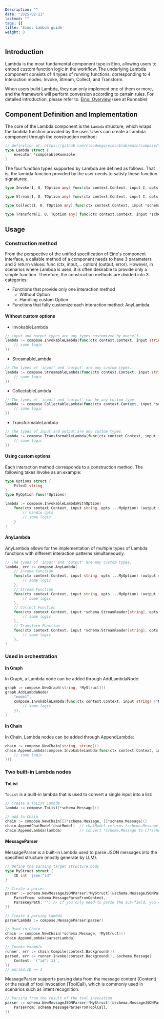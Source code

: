 ```yaml
---
Description: ""
date: "2025-02-11"
lastmod: ""
tags: []
title: 'Eino: Lambda guide'
weight: 0
---
```


## **Introduction**

Lambda is the most fundamental component type in Eino, allowing users to embed custom function logic in the workflow. The underlying Lambda component consists of 4 types of running functions, corresponding to 4 interaction modes: Invoke, Stream, Collect, and Transform.

When users build Lambda, they can only implement one of them or more, and the framework will perform conversion according to certain rules. For detailed introduction, please refer to: [Eino: Overview](/docs/eino/overview) (see at Runnable)

## **Component Definition and Implementation**

The core of the Lambda component is the `Lambda` structure, which wraps the lambda function provided by the user. Users can create a Lambda component through the construction method:

```go
// definition at: https://github.com/cloudwego/eino/blob/main/compose/types_lambda.go
type Lambda struct {
    executor *composableRunnable
}
```

The four function types supported by Lambda are defined as follows. That is, the lambda function provided by the user needs to satisfy these function signatures:

```go
type Invoke[I, O, TOption any] func(ctx context.Context, input I, opts ...TOption) (output O, err error)

type Stream[I, O, TOption any] func(ctx context.Context, input I, opts ...TOption) (output *schema.StreamReader[O], err error)

type Collect[I, O, TOption any] func(ctx context.Context, input *schema.StreamReader[I], opts ...TOption) (output O, err error)

type Transform[I, O, TOption any] func(ctx context.Context, input *schema.StreamReader[I], opts ...TOption) (output *schema.StreamReader[O], err error)
```

## **Usage**

### **Construction method**

From the perspective of the unified specification of Eino's component interface, a callable method of a component needs to have 3 parameters and 2 return values: func (ctx, input,... option) (output, error). However, in scenarios where Lambda is used, it is often desirable to provide only a simple function. Therefore, the construction methods are divided into 3 categories:

- Functions that provide only one interaction method
  - Without Option
  - Handling custom Option
- Functions that fully customize each interaction method: AnyLambda

#### Without custom options

- InvokableLambda

```go
// input and output types are any types customized by oneself.
lambda := compose.InvokableLambda(func(ctx context.Context, input string) (output string, err error) {
    // some logic
})
```

- StreamableLambda

```go
// The types of 'input' and 'output' are any custom types. 
lambda := compose.StreamableLambda(func(ctx context.Context, input string) (output *schema.StreamReader[string], err error) {
    // some logic
})
```

- CollectableLambda

```go
// The types of 'input' and 'output' can be any custom type. 
lambda := compose.CollectableLambda(func(ctx context.Context, input *schema.StreamReader[string]) (output string, err error) {
    // some logic
})
```

- TransformableLambda

```go
// The types of input and output are any custom types.
lambda := compose.TransformableLambda(func(ctx context.Context, input *schema.StreamReader[string]) (output *schema.StreamReader[string], err error) {
    // some logic
})
```

#### **Using custom options**

Each interaction method corresponds to a construction method. The following takes Invoke as an example:

```go
type Options struct {
    Filed1 string
}
type MyOption func(*Options)

lambda := compose.InvokableLambdaWithOption(
    func(ctx context.Context, input string, opts ...MyOption) (output string, err error) {
        // handle opts
        // some logic
    }
)
```

#### **AnyLambda**

AnyLambda allows for the implementation of multiple types of Lambda functions with different interaction patterns simultaneously.

```go
// The types of 'input' and 'output' are any custom types. 
lambda, err := compose.AnyLambda(
    // Invoke Function
    func(ctx context.Context, input string, opts ...MyOption) (output string, err error) {
        // some logic
    },
    // Stream Function
    func(ctx context.Context, input string, opts ...MyOption) (output *schema.StreamReader[string], err error) {
        // some logic
    },
    // Collect Function
    func(ctx context.Context, input *schema.StreamReader[string], opts ...MyOption) (output string, err error) {
        // some logic
    },
    // Transform Function
    func(ctx context.Context, input *schema.StreamReader[string], opts ...MyOption) (output *schema.StreamReader[string], err error) {
        // some logic
    },
)
```

### **Used in orchestration**

#### In Graph

In Graph, a Lambda node can be added through AddLambdaNode:

```go
graph := compose.NewGraph[string, *MyStruct]()
graph.AddLambdaNode(
    "node1",
    compose.InvokableLambda(func(ctx context.Context, input string) (*MyStruct, error) {
        // some logic
    }),
)
```

#### In Chain

In Chain, Lambda nodes can be added through AppendLambda:

```go
chain := compose.NewChain[string, string]()
chain.AppendLambda(compose.InvokableLambda(func(ctx context.Context, input string) (string, error) {
    // some logic
}))
```

### Two built-in Lambda nodes

#### ToList

`ToList` is a built-in lambda that is used to convert a single input into a list:

```go
// Create a ToList Lambda
lambda := compose.ToList[*schema.Message]()

// add to Chain
chain := compose.NewChain[[]*schema.Message, []*schema.Message]()
chain.AppendChatModel(chatModel)  // chatModel returns *schema.Message
chain.AppendLambda(lambda)        // convert *schema.Message to []*schema.Message
```

#### MessageParser

MessageParser is a built-in Lambda used to parse JSON messages into the specified structure (mostly generate by LLM).

```go
// Define the parsing target structure body 
type MyStruct struct {
    ID int `json:"id"`
}

// Create a parser
parser := schema.NewMessageJSONParser[*MyStruct](&schema.MessageJSONParseConfig{
    ParseFrom: schema.MessageParseFromContent,
    ParseKeyPath: "", // If you only need to parse the sub-field, you can use "key.sub.grandsub"
})

// Create a parsing Lambda
parserLambda := compose.MessageParser(parser)

// Used in Chain 
chain := compose.NewChain[*schema.Message, *MyStruct]()
chain.AppendLambda(parserLambda)

// Invoke example
runner, err := chain.Compile(context.Background())
parsed, err := runner.Invoke(context.Background(), &schema.Message{
    Content: `{"id": 1}`,
})
// parsed.ID == 1
```

MessageParser supports parsing data from the message content (Content) or the result of tool invocation (ToolCall), which is commonly used in scenarios such as intent recognition:

```go
// Parsing from the result of the tool invocation 
parser := schema.NewMessageJSONParser[*MyStruct](&schema.MessageJSONParseConfig{
    ParseFrom: schema.MessageParseFromToolCall,
})
```

